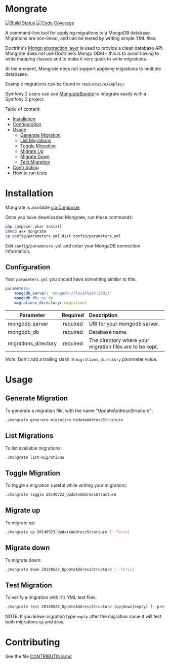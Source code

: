 Mongrate
========

[![Build Status](https://travis-ci.org/mongrate/mongrate.svg?branch=master)](https://travis-ci.org/mongrate/mongrate)
[![Code Coverage](https://scrutinizer-ci.com/g/amyboyd/mongrate/badges/coverage.png?b=master)](https://scrutinizer-ci.com/g/amyboyd/mongrate/?branch=master)

A command-line tool for applying migrations to a MongoDB database. Migrations are non-linear, and can be tested by writing simple YML files.

Doctrine's [Mongo abstraction layer](https://github.com/doctrine/mongodb) is used to provide a clean database API. Mongrate does *not* use Doctrine's Mongo ODM - this is to avoid having to write mapping classes and to make it very quick to write migrations.

At the moment, Mongrate does not support applying migrations to multiple databases.

Example migrations can be found in `resources/examples/`.

Symfony 2 users can use [MongrateBundle](https://github.com/mongrate/mongrate-bundle) to integrate easily with a Symfony 2 project.

Table of content:

* [Installation](#installation)
* [Configuration](#configuration)
* [Usage](#usage)
	* [Generate Migration](#generate-migration)
	* [List Migrations](#list-migrations)
	* [Toggle Migration](#toggle-migration)
	* [Migrate Up](#migrate-up)
	* [Migrate Down](#migrate-down)
	* [Test Migration](#test-migration)
* [Contributing](#contributing)
* [How to run tests](#how-to-run-tests)



Installation
============

Mongrate is available [via Composer](https://packagist.org/packages/amyboyd/mongrate).

Once you have downloaded Mongrate, run these commands:

```sh
php composer.phar install
chmod a+x mongrate
cp config/parameters.yml.dist config/parameters.yml
```

Edit `config/parameters.yml` and enter your MongoDB connection information.

## Configuration

Your `parameters.yml` you should have something similar to this.

```yml
parameters:
    mongodb_server: 'mongodb://localhost:27017'
    mongodb_db: my_db
    migrations_directory: migrations
```

| Parameter     | Required  | Description  |
| ------------- |:-------------:| :-----|
|  mongodb_server  | required | URI for your mongodb server. |
|  mongodb_db  | required | Database name. |
|  migrations_directory  | required | The directory where your migration files are to be kept. |

*Note:* Don't add a trailing slash in `migrations_directory` parameter value.

Usage
=====

## Generate Migration

To generate a migration file, with the name "UpdateAddressStructure":

```sh
./mongrate generate-migration UpdateAddressStructure
```

## List Migrations

To list available migrations:

```sh
./mongrate list-migrations
```

## Toggle Migration

To toggle a migration (useful while writing your migration):

```sh
./mongrate toggle 20140523_UpdateAddressStructure
```

## Migrate up

To migrate up:

```sh
./mongrate up 20140523_UpdateAddressStructure [--force]
```

## Migrate down

To migrate down:

```sh
./mongrate down 20140523_UpdateAddressStructure [--force]
```

## Test Migration

To verify a migration with it's YML test files:

```sh
./mongrate test 20140523_UpdateAddressStructure (up|down|empty) [--pretty]
```
NOTE: If you leave migration type `empty` after the migration name it will test both migrations `up` and `down`.


Contributing
============

See the file [CONTRIBUTING.md](CONTRIBUTING.md)
